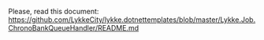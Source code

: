 ﻿
Please, read this document: https://github.com/LykkeCity/lykke.dotnettemplates/blob/master/Lykke.Job.ChronoBankQueueHandler/README.md